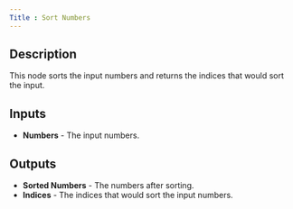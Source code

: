 ```yaml
---
Title : Sort Numbers
---
```


## Description

This node sorts the input numbers and returns the indices that would sort the
input.

## Inputs

- **Numbers** - The input numbers.

## Outputs

- **Sorted Numbers** - The numbers after sorting.
- **Indices** - The indices that would sort the input numbers.
